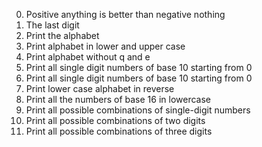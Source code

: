 0. Positive anything is better than negative nothing
1. The last digit
2. Print the alphabet
3. Print alphabet in lower and upper case
4. Print alphabet without q and e
5. Print all single digit numbers of base 10 starting from 0
6. Print all single digit numbers of base 10 starting from 0
7. Print lower case alphabet in reverse
8. Print all the numbers of base 16 in lowercase
9. Print all possible combinations of single-digit numbers
100. Print all possible combinations of two digits
101. Print all possible combinations of three digits
